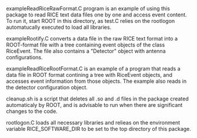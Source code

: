 
exampleReadRiceRawFormat.C program is an example of using this package to read RICE text
data files one by one and access event content. To run it, start ROOT
in this directory, as test.C relies on the rootlogon automatucally
executed to load all libraries.

exampleRootify.C converts a data file in the raw RICE text format into
a ROOT-format file with a tree containing event objects of the
class RiceEvent. The file also contains a "Detector" object with 
antenna configurations.

exampleReadRiceRootFormat.C is an example of a program that reads
a data file in ROOT format contining a tree with RiceEvent objects,
and accesses event information from those objects. The example
also reads in the detector configuration object.

cleanup.sh is a script that deletes all .so and .d files in the package
created automaticaly by ROOT, and is advisable to run when there are significant 
changes to the code.

rootlogon.C loads all necessary	libraries and relieas on the
environment variable RICE_SOFTWARE_DIR to be set to the	 top
directory of this package.
